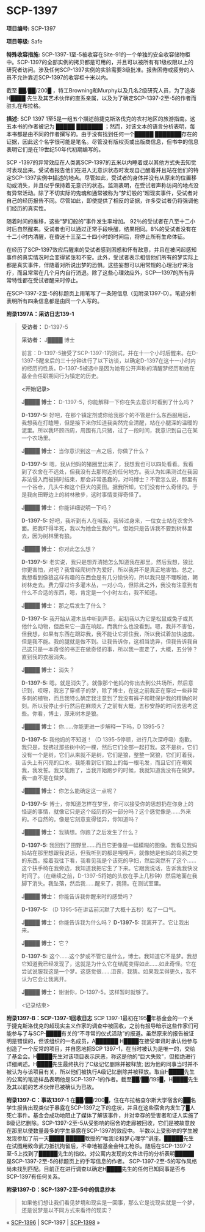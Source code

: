 # SCP-1397
                        


**项目编号:**  SCP-1397

**项目等级:**  Safe

**特殊收容措施:** SCP-1397-1至-5被收容在Site-91的一个单独的安全收容储物柜中。SCP-1397的全部实例的拷贝都是可用的，并且可以被所有有1级权限以上的研究者访问。涉及任何SCP-1397实例的实验需要3级批准。报告困倦或疲劳的人员不允许靠近SCP-1397的收容柜十米以内。

截至 ██/██/200█ ，特工Browning和Murphy以及几名2级研究人员，为了追查H████ 先生及其艺术伙伴的直系亲属，以及为了确定SCP-1397-2至-5的作者而驻扎在布拉格。

**描述:**  SCP 1397 1至5是一组五个描述前捷克斯洛伐克的农村地区的旅游指南。这五本书的作者被记为 █████ ███████ ；然而，对该文本的语言分析表明，每本书都是由不同的作者撰写的。由于没有找到任何一个█████ ███████存在的证据，因此这个名字很可能是笔名。尽管没有版权页或出版商信息，但书中的信息表明它们是在19世纪50年代初期编写的。

SCP -1397的异常效应在人类离SCP-1397的五米以内睡着或以其他方式失去知觉时表现出来。受试者报告他们在进入无意识状态时发现自己醒着并且站在他们的特定SCP-1397实例中描述的地点。尽管如此，受试者的身体并没有从原来的位置移动或消失，并且似乎保持着无意识的状态。监测表明，在受试者声称访问的地点没有异常活动。除了不切实际的鬼魂和通常被称为“梦幻般的”超现实事件，受试者对自己的经历报告不同。尽管如此，即使提供了相反的证据，许多受试者仍将强调他们经历的真实性。

随着时间的推移，这些“梦幻般的”事件发生率增加。 92％的受试者在八至十二小时后自然醒来。受试者也可以通过正常手段唤醒，结果相同。8%的受试者没有在十二小时内清醒，在昏迷十三至二十四小时的时间后，将停止所有生命体征。

在经历了SCP-1397效应后醒来的受试者感到困惑和怀有敌意，并且在被问起感知事件的真实情况时会变得紧张和不安。此外，受试者表示相信他们所有的梦实际上都是真实事件，伴随着对所说出梦的恐惧。这些妄想可以用常规的心理治疗来治疗，而且常常在几个月内自行消退。除了这些心理效应外，SCP—1397的所有异常特性都在受试者醒来时停止。

在SCP-1397-2至-5的标题页上用笔写了一条短信息（见附录1397-D）。笔迹分析表明所有四条信息都是由同一个人写的。

**附录1397A：采访日志139-1** 


> **受访者：** D-1397-5
> 
> **采访者：**  J████ 博士
> 
> 前言：D-1397-5接受了SCP-1397-1的测试，并在十一个小时后醒来。在D-1397-5醒来后的三十分钟进行了以下访谈，以确定D-1397在这十一小时内的经历的性质。D-1397-5被选中是因为她有公开声称的清醒梦经历和她在基金会任职期间行为镇定的历史。
> 
> **<开始记录>** 
> 
> **J████ 博士：** D-1397-5，你能解释一下你在失去意识时看到了什么吗？
> 
> **D-1397-5:** 好吧，在那个镇定剂或你给我那个的不管是什么东西服用后，我想我在打瞌睡，但是接下来你知道我突然完全清醒，站在小腿深的温暖的泥里。所以我环顾四周，周围有几只猪，过了一段时间，我意识到自己在某一个农场里。
> 
> **J████ 博士：** 当你意识到这一点之后，你做了什么？
> 
> **D-1397-5:** 嗯，我从他妈的猪圈里出来了，我想我也可以四处看看。我看到了农舍在不远处，但我没有去那附近的任何地方。我认为如果测试在我因非法侵入而被捕时结束，那会非常愚蠢的，对吗博士？不管怎么说，那里有一个谷仓，几头牛和这个巨大的麦田。据我所知，它们没有什么奇怪的。于是我向田野边上的树林散步，这时事情变得奇怪了。
> 
> **J████ 博士：** 你能详细说明一下吗？
> 
> **D-1397-5:** 好吧，我听到有人在喊我，我转过身来，一位女士站在农舍外面。把我吓得半死，我以为她会生我的气，但她只是告诉我不要到树林里去，因为树林里有狼。
> 
> **J████ 博士：** 你对此怎么想？
> 
> **D-1397-5:** 老实说，我只是想弄清她怎么知道我在那里。然后我想，狼比你更害怕，对吧？我曾经爬树作为爱好，所以我并不是真正地害怕。总之，我想看到像狼这样有趣的东西会是有几分愉快的，所以我只是不理睬她，朝树林走去。费力穿过许多灌木丛，一对小鸟，但除此之外，我没有注意到有什么不合适的东西，嗯，肯定是一个小时左右，我不知道。
> 
> **J████ 博士：** 那之后发生了什么？
> 
> **D-1397-5:** 我开始从灌木丛中听到声音。起初我以为它是松鼠或兔子或其他什么动物，但后来它一直在响起，而我什么也没看到。嗯，我并不害怕，但我想，如果有东西在跟踪我，我不能让它抓住我，所以我试着加快速度。但是我不能。我的腿就是做不到。让我告诉你，这相当诡异，但我告诉我自己这只是一本奇怪的书正在做奇怪的事，所以我一直走了，大概，五分钟？直到我的衣服消失。
> 
> **J████ 博士：** 消失？
> 
> **D-1397-5:** 嗯。就是消失了。就像那个他妈的你出去到公共场所，然后意识到，哎呀，我忘了穿裤子的梦，除了博士，在这之前我正在穿过一些非常多刺的植物，而且我特么确定我注意到了我没有裤子和鞋保护我的精确的时刻。所以我停止步行然后在麻烦大了之前有大概，五秒安静的时间去思考这些。你看，博士，原来树木是狼。
> 
> **J████ 博士：** 你……你能更进一步解释一下吗，D 1395-5？
> 
> **D-1397-5:** 我他妈的不知道！（D 1395-5停顿，进行几次深呼吸）抱歉。我只是，我拂过那些树中的一棵，然后它们全部一起打我。这不是树，它们没有一个是树，它们从来就不是树，它们是狼，整整一窝狼，它们盯着我，舌头上有闪亮的口水，我能看到它们脸上的每一根毛发，而且它们在嘲笑我，我发誓。我又能跑了，当我开始跑步的时候，我就知道我没有在做梦。我一直不是在做梦。
> 
> **J████ 博士：** 你怎么能确定这一点呢？
> 
> **D-1397-5:** 博士，你知道怎样在梦里，你可以接受你的思想扔在你身上的怪诞的事情，就像它只是这个经历的另一部分吗？这个感觉像是……外来的。不自然的。像是它刻意变得怪异，你知道吗？
> 
> **J████ 博士：** 我猜想。你跑了之后发生了什么？
> 
> **D-1397-5:** 我回到了田野里……而且它更像是一幅模糊的图像。我看见我妈妈站在那里想跟我说话，但我听到的都是嘎嘎声，就像她是他妈的乌鸦之类的东西。接着我往下看，我看见我是个该死的孕妇，然后突然有了这个……这个扶手椅在我旁边，我知道我把它生了下来。它跟我说话，告诉我我快没时间了。（在继续之前，D-1397-5将她的头放在手上几秒钟）然后地面在我脚下消失。我坠落，然后我……醒来了，我猜。在测试室里。
> 
> **J████ 博士：** 你能告诉我你醒来时的感受吗？
> 
> **D-1397-5:** （D 1395-5在讲话前沉默了大概十五秒）松了一口气。
> 
> **J████ 博士：** 你能告诉我为什么吗？
**D-1397-5:** 我离开了。它让我出来。
> 
> **J████ 博士：** 它？
> 
> **D-1397-5:** 这个……这个梦或不管它是什么，博士。我知道它不是梦。我想它知道我已经发现了，这就是为什么它在结尾变得如此……如此奇怪。它在尝试说服我这是一个梦。这感觉很……沮丧，我猜。如果我呆得更久，我不认为它会让我离开。
> 
> **J████ 博士：** 谢谢你，D-1397-5。这样暂时就够了。
> 
> <记录结束>
> 

**附录1397-B：SCP-1397-1回收日志** 
SCP 1397-1最初在195█年基金会的一个关于捷克斯洛伐克的超现实主义作家的调查中被回收，之前有报导暗示这些作家们可能参与了与SCP-████有关的“不寻常的仪式活动”的报道。虽然原来的报告被证明是错误的，但该组织的一名成员，A██████ H████在接受审讯时承认他参与创造了一个反常的项目，并自愿地把SCP 1397-1，在当时被认为是唯一的，交给了基金会。H████先生对该项目表示厌恶，称这是他的“巨大失败”，但拒绝进行详细阐述。H████先生最终执行了C级记忆删除并被释放; 因为他的同事当时并不被认为与该项目有关，所以他们被执行A级记忆删除并被释放。取自H████先生的公寓的笔迹样品表明他是SCP-1397-1的作者。截至██/██/199█，H████先生及其以前的艺术伙伴已被确认为已故。

**附录1397-C：事故1397-1** 
在██/██/200█，住在布拉格查尔斯大学宿舍的██名学生报告出现类似于暴露在SCP-1397之下的症状，并且在这些宿舍内发生了█人死亡事件。基金会成功地阻止了媒体了解该事件，并对幸存的受害者和证人实施了B级记忆删除。SCP-1397-2至-5从受影响的宿舍的走廊被回收，它们是被故意放在那里以使数量最多的学生暴露在SCP-1397的效应中。
半数以上受影响的学生被发现参加了前一天████ █████教授的“唯我论和梦心理学”讲座。█████先生在试图用致命武力抵抗拘留后，不幸地被基金会特工枪杀。随后在SCP-1397-2至-5上找到了█████先生的指纹。对公寓内发现的文件进行的分析表明█████是SCP-1397-2至-5的标题页上的手写信息的作者。
SCP-1397-2至-5的写作风格尚未找到匹配。目前正在进行调查以确定H████先生的任何已知同事是否与SCP-1397有任何关系。

**附录1397-D：SCP-1397-2至-5中的信息抄本** 


> 如果他们想让我们看见梦境和现实是一回事，那么它是说现实就是一个梦，还是说梦是以不同方式来看待的现实？
> 



« [SCP-1396](/scp-1396) | SCP-1397 | [SCP-1398](/scp-1398) »





                    